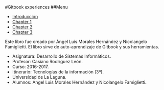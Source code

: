 #Gitbook experiences
##Menu
* [Introducción](dsi.html)
* [Chapter 1](dsi_chapter1.html)
* [Chapter 2](dsi_chapter2.html)  
* [Chapter 3](dsi_chapter3.html)  
  
Este libro fue creado por Ángel Luis Morales Hernández y Nicolangelo Famiglietti.
El libro sirve de auto-aprendizaje de Gitbook y sus herramientas.

* Asignatura: Desarrollo de Sistemas Informáticos.
* Profesor: Casiano Rodríguez León.
* Curso: 2016-2017.
* Itinerario: Tecnologías de la información (3º).
* Universidad de La Laguna.
* Alumnos: Ángel Luis Morales Hernández y Nicolangelo Famiglietti.
